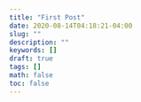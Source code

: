 ```yaml
---
title: "First Post"
date: 2020-08-14T04:18:21-04:00
slug: ""
description: ""
keywords: []
draft: true
tags: []
math: false
toc: false
---
```

